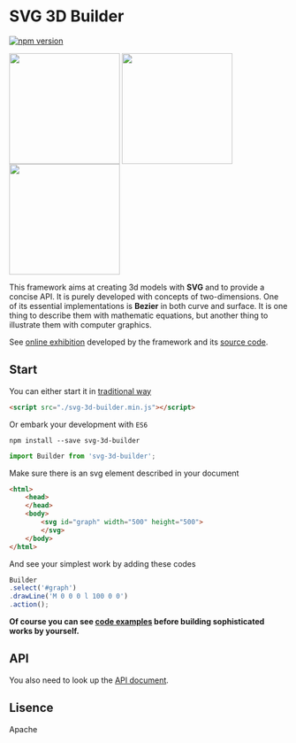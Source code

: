# SVG 3D Builder

[![npm version](https://img.shields.io/npm/v/svg-3d-builder.svg?style=flat-square)](https://www.npmjs.com/package/svg-3d-builder)

<div align=left>
    <img src="https://media.giphy.com/media/5zvQqld4fwqoh3m3Nd/giphy.gif" height="200" style="display:inline-block" align="center"/>
    <img src="https://media.giphy.com/media/1oFtOzT1JQQObvCDqC/giphy.gif" height="200" style="display:inline-block" align="center"/>
    <img src="https://media.giphy.com/media/LYuSClXbN76s0rQdIJ/giphy.gif" height="200" style="display:inline-block" align="center"/>
</div>

This framework aims at creating 3d models with **SVG** and to provide a concise API. It is purely developed with concepts of two-dimensions.
One of its essential implementations is **Bezier** in both curve and surface. 
It is one thing to describe them with mathematic equations, but another thing to illustrate them with computer graphics.

See [online exhibition](https://libcafe.com/3d/index.html) developed by the framework and its [source code](https://github.com/captainwz/svg-3d-builder/tree/master/demo/exhibition).

## Start
You can either start it in [traditional way](https://github.com/captainwz/svg-3d-builder/blob/master/dist/svg-3d-builder.min.js)
```html
<script src="./svg-3d-builder.min.js"></script>
```
Or embark your development with `ES6`
```shell
npm install --save svg-3d-builder
```
```javascript
import Builder from 'svg-3d-builder';
```
Make sure there is an svg element described in your document
```html
<html>
    <head>
    </head>
    <body>
        <svg id="graph" width="500" height="500">            
        </svg>
    </body>
</html>
```
And see your simplest work by adding these codes
```javascript
Builder
.select('#graph')
.drawLine('M 0 0 0 l 100 0 0')
.action();
```

**Of course you can see [code examples](https://github.com/captainwz/svg-3d-builder/tree/master/code_examples.md) before building sophisticated works by yourself.**


## API
You also need to look up the [API document](https://github.com/captainwz/svg-3d-builder/tree/master/api.md).

## Lisence
Apache




